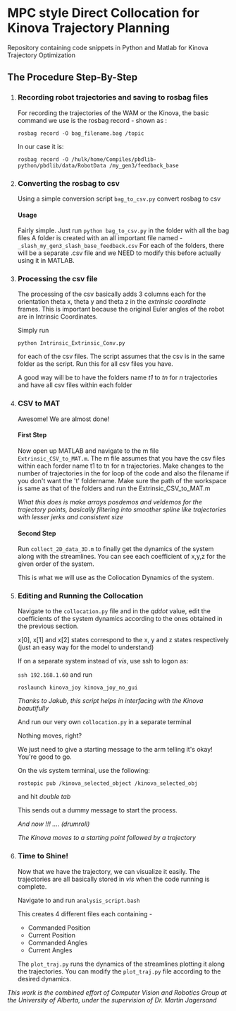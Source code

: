 # MPC style Direct Collocation for Kinova Trajectory Planning
Repository containing code snippets in Python and Matlab for Kinova Trajectory Optimization

## The Procedure Step-By-Step

1. ### Recording robot trajectories and saving to rosbag files
    For recording the trajectories of the WAM or the Kinova, the basic command we use is the rosbag record - shown as :
    ```
    rosbag record -O bag_filename.bag /topic
    ```
    In our case it is:
    ```
    rosbag record -O /hulk/home/Compiles/pbdlib-python/pbdlib/data/RobotData /my_gen3/feedback_base
    ```

2. ### Converting the rosbag to csv
    Using a simple conversion script ```bag_to_csv.py``` convert rosbag to csv

    #### Usage
    Fairly simple. Just run ```python bag_to_csv.py``` in the folder with all the bag files
    A folder is created with an all important file named - ```_slash_my_gen3_slash_base_feedback.csv```
    For each of the folders, there will be a separate .csv file and we NEED to modify this before actually using it in MATLAB.

3. ### Processing the csv file
    The processing of the csv basically adds 3 columns each for the orientation theta x, theta y and theta z in the *extrinsic coordinate* frames. This is important because the original Euler angles of the robot are in Intrinsic Coordinates. 

    Simply run 
    
    ```
    python Intrinsic_Extrinsic_Conv.py 
    ``` 
    
    for each of the csv files. The script assumes that the csv is in the same folder as the script. 
    Run this for all csv files you have.

    A good way will be to have the folders name *t1* to *tn* for *n* trajectories and have all csv files within each folder

4. ### CSV to MAT
    Awesome! We are almost done!

    #### First Step
    Now open up MATLAB and navigate to the m file ```Extrinsic_CSV_to_MAT.m```. The m file assumes that you have the csv files within each forder name t1 to tn for n trajectories. Make changes to the number of trajectories in the for loop of the code and also the filename if you don't want the 't' foldername.
    Make sure the path of the workspace is same as that of the folders and run the Extrinsic_CSV_to_MAT.m

    *What this does is make arrays posdemos and veldemos for the trajectory points, basically filtering into smoother spline like trajectories with lesser jerks and consistent size* 

    #### Second Step
    Run ```collect_2D_data_3D.m``` to finally get the dynamics of the system along with the streamlines. You can see each coefficient of x,y,z for the given order of the system. 

    This is what we will use as the Collocation Dynamics of the system.

5. ### Editing and Running the Collocation

    Navigate to the ```collocation.py``` file and in the *qddot* value, edit the coefficients of the system dynamics according to the ones obtained in the previous section.

    x[0], x[1] and x[2] states correspond to the x, y and z states respectively (just an easy way for the model to understand)

    If on a separate system instead of *vis*, use ssh to logon as:
    
    ```ssh 192.168.1.60```
    and run 

    ```
    roslaunch kinova_joy kinova_joy_no_gui
    ```

    *Thanks to Jakub, this script helps in interfacing with the Kinova beautifully*

    And run our very own ```collocation.py``` in a separate terminal

    Nothing moves, right?

    We just need to give a starting message to the arm telling it's okay! You're good to go.

    On the *vis* system terminal, use the following:

    ```
    rostopic pub /kinova_selected_object /kinova_selected_obj
    ``` 
    and hit *double tab*

    This sends out a dummy message to start the process.

    *And now !!! .... (drumroll)*

    *The Kinova moves to a starting point followed by a trajectory*

6. ### Time to Shine!

    Now that we have the trajectory, we can visualize it easily. The trajectories are all basically stored in *vis* when the code running is complete. 

    Navigate to and run ```analysis_script.bash``` 

    This creates 4 different files each containing - 
    * Commanded Position
    * Current Position
    * Commanded Angles
    * Current Angles

    The  ```plot_traj.py```  runs the dynamics of the streamlines plotting it along the trajectories. You can modify the ```plot_traj.py``` file according to the desired dynamics. 


*This work is the combined effort of Computer Vision and Robotics Group at the University of Alberta, under the supervision of Dr. Martin Jagersand*


